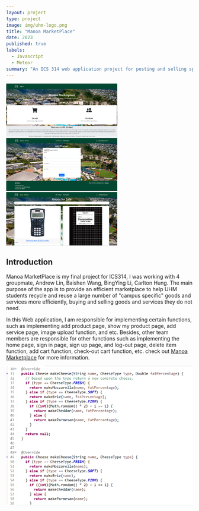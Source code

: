 ```yaml
---
layout: project
type: project
image: img/uhm-logo.png
title: "Manoa MarketPlace"
date: 2023
published: true
labels:
  - Javascript
  - Meteor
summary: "An ICS 314 web application project for posting and selling specific kinds of items or services at Manoa."
---
```

<div class="text-center p-4">
  <img width="300px" src="../img/Landing-Page.png">
  <img width="300px" src="../img/Add-Product-Page.png">
  <img width="300px" src="../img/Goods-Page.png">
</div>

## Introduction

Manoa MarketPlace is my final project for ICS314, I was working with 4 groupmate, Andrew Lin, Baishen Wang, BingYing Li, Carlton Hung. The main purpose of the app is to provide an efficient marketplace to help UHM students recycle and reuse a large number of "campus specific" goods and services more efficiently, buying and selling goods and services they do not need.

In this Web application, I am responsible for implementing certain functions, such as implementing add product page, show my product page, add service page, image upload function, and etc. Besides, other team members are responsible for other functions such as implementing the home page, sign in page, sign up page, and log-out page, delete item function, add cart function, check-out cart function, etc. check out [Manoa Marketplace](https://manoa-market-place.github.io/) for more information.



<img src="../img/cheese.png">
